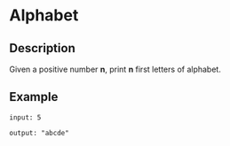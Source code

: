 # Alphabet

## Description
Given a positive number __n__, print __n__ first letters of alphabet.

## Example
```
input: 5

output: "abcde"
```
